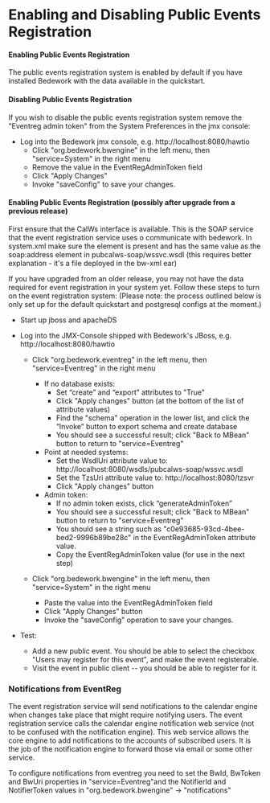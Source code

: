 # Enabling and Disabling Public Events Registration
#### Enabling Public Events Registration

The public events registration system is enabled by default if you have installed Bedework with the data available in the quickstart.

#### Disabling Public Events Registration

If you wish to disable the public events registration system remove the "Eventreg admin token" from the System Preferences in the jmx console:

  * Log into the Bedework jmx console, e.g. http://localhost:8080/hawtio 
      * Click "org.bedework.bwengine" in the left menu, then "service=System" in the right menu 
      * Remove the value in the EventRegAdminToken field
      * Click "Apply Changes"
      * Invoke "saveConfig" to save your changes. 

#### Enabling Public Events Registration (possibly after upgrade from a previous release)

First ensure that the CalWs interface is available. This is the SOAP service that the event registration service uses o communicate with bedework. In system.xml make sure the <calSoapWsURI> element is present and has the same value as the soap:address element in pubcalws-soap/wssvc.wsdl (this requires better explanation - it's a file deployed in the bw-xml ear)

If you have upgraded from an older release, you may not have the data required for event registration in your system yet.  Follow these steps to turn on the event registration system:  (Please note: the process outlined below is only set up for the default quickstart and postgresql configs at the moment.) 

  * Start up jboss and apacheDS

  * Log into the JMX-Console shipped with Bedework's JBoss, e.g. http://localhost:8080/hawtio
      * Click "org.bedework.eventreg" in the left menu, then "service=Eventreg" in the right menu
          * If no database exists:
              * Set “create” and “export” attributes to "True"
              * Click "Apply changes" button (at the bottom of the list of attribute values)
              * Find the "schema" operation in the lower list, and click the “Invoke” button to export schema and create database
              * You should see a successful result; click "Back to MBean" button to return to "service=Eventreg"
          * Point at needed systems:
              * Set the WsdlUri attribute value to: http://localhost:8080/wsdls/pubcalws-soap/wssvc.wsdl 
              * Set the TzsUri attribute value to:  http://localhost:8080/tzsvr 
              * Click "Apply changes" button 
          * Admin token:
              * If no admin token exists, click “generateAdminToken”
              * You should see a successful result; click "Back to MBean" button to return to "service=Eventreg"
              * You should see a string such as "c0e93685-93cd-4bee-bed2-9996b89be28c" in the EventRegAdminToken attribute value.
              * Copy the EventRegAdminToken value (for use in the next step)

      * Click "org.bedework.bwengine" in the left menu, then "service=System" in the right menu
         
          * Paste the value into the EventRegAdminToken field
          * Click "Apply Changes" button
          * Invoke the "saveConfig" operation to save your changes.

  * Test:
      * Add a new public event.  You should be able to select the checkbox "Users may register for this event", and make the event registerable.
      * Visit the event in public client -- you should be able to register for it.  

### Notifications from EventReg

The event registration service will send notifications to the calendar engine when changes take place that might require notifying users. The event registration service calls the calendar engine notification web service (not to be confused with the notification engine). This web service allows the core engine to add notifications to the accounts of subscribed users. It is the job of the notification engine to forward those via email or some other service.

To configure notifications from eventreg you need to set the BwId, BwToken and BwUri properties in "service=Eventreg"and the NotifierId and NotifierToken values in  "org.bedework.bwengine" -> "notifications"


